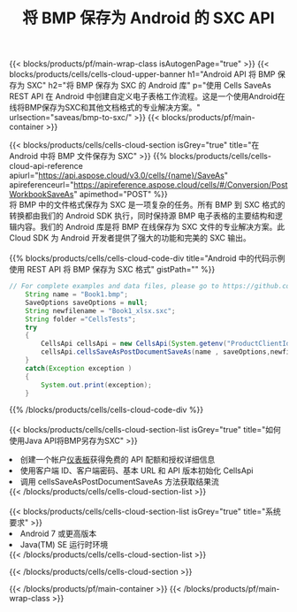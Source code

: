 ﻿---
title: 将 BMP 保存为 Android 的 SXC API
description: 用于 Microsoft Excel 和 OpenOffice Calc 的云 API 和 SDK。将电子表格转换为其他格式文件。
url: /zh/android/saveas/bmp-to-sxc/
---
{{< blocks/products/pf/main-wrap-class isAutogenPage="true" >}}
{{< blocks/products/cells/cells-cloud-upper-banner h1="Android API 将 BMP 保存为 SXC" h2="将 BMP 保存为 SXC 的 Android 库" p="使用 Cells SaveAs REST API 在 Android 中创建自定义电子表格工作流程。这是一个使用Android在线将BMP保存为SXC和其他文档格式的专业解决方案。" urlsection="saveas/bmp-to-sxc/" >}}
{{< blocks/products/pf/main-container >}}

{{< blocks/products/cells/cells-cloud-section isGrey="true" title="在 Android 中将 BMP 文件保存为 SXC" >}}
{{% blocks/products/cells/cells-cloud-api-reference apiurl="https://api.aspose.cloud/v3.0/cells/{name}/SaveAs" apireferenceurl="https://apireference.aspose.cloud/cells/#/Conversion/PostWorkbookSaveAs" apimethod="POST" %}}
<br/>
将 BMP 中的文件格式保存为 SXC 是一项复杂的任务。所有 BMP 到 SXC 格式的转换都由我们的 Android SDK 执行，同时保持源 BMP 电子表格的主要结构和逻辑内容。我们的 Android 库是将 BMP 在线保存为 SXC 文件的专业解决方案。此 Cloud SDK 为 Android 开发者提供了强大的功能和完美的 SXC 输出。
<br/>
<br/>
{{% blocks/products/cells/cells-cloud-code-div title="Android 中的代码示例使用 REST API 将 BMP 保存为 SXC 格式" gistPath="" %}}
  
```java
// For complete examples and data files, please go to https://github.com/aspose-cells-cloud/aspose-cells-cloud-android/
    String name = "Book1.bmp";
    SaveOptions saveOptions = null;
    String newfilename = "Book1_xlsx.sxc";
    String folder ="CellsTests";
    try
    {
        CellsApi cellsApi = new CellsApi(System.getenv("ProductClientId"), System.getenv("ProductClientSecret"));
        cellsApi.cellsSaveAsPostDocumentSaveAs(name , saveOptions,newfilename,false,false,folder,null,null,null,true);                       
    }
    catch(Exception exception )
    {
        System.out.print(exception);
    }
```
  
{{% /blocks/products/cells/cells-cloud-code-div %}}
<br/>
<br/>
{{< blocks/products/cells/cells-cloud-section-list isGrey="true" title="如何使用Java API将BMP另存为SXC" >}}
<li>创建一个帐户<a href="https://dashboard.aspose.cloud/">仪表板</a>获得免费的 API 配额和授权详细信息</li>
<li>使用客户端 ID、客户端密码、基本 URL 和 API 版本初始化 CellsApi</li>
<li>调用 cellsSaveAsPostDocumentSaveAs 方法获取结果流</li>
{{< /blocks/products/cells/cells-cloud-section-list >}}
<br/>
<br/>
{{< blocks/products/cells/cells-cloud-section-list isGrey="true" title="系统要求" >}}
<li>Android 7 或更高版本</li>
<li>Java(TM) SE 运行时环境</li>
{{< /blocks/products/cells/cells-cloud-section-list >}}

{{< /blocks/products/cells/cells-cloud-section >}}

{{< /blocks/products/pf/main-container >}}
{{< /blocks/products/pf/main-wrap-class >}}
